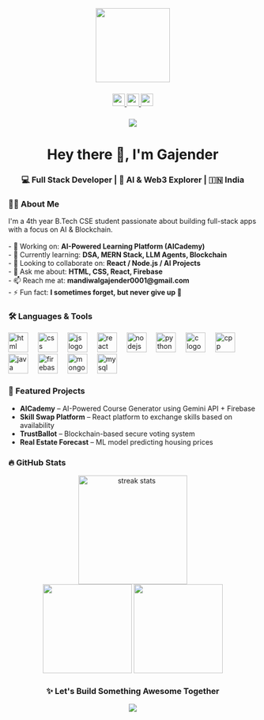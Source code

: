<div align="center">
  <img height="150" src="https://media.giphy.com/media/M9gbBd9nbDrOTu1Mqx/giphy.gif" />
</div>

###

<div align="center">
  <a href="https://www.linkedin.com/in/gajender-mandiwal/" target="_blank">
    <img src="https://img.shields.io/static/v1?message=LinkedIn&logo=linkedin&label=&color=0077B5&logoColor=white&style=for-the-badge" height="25" />
  </a>
  <a href="https://www.youtube.com/@gajender09" target="_blank">
    <img src="https://img.shields.io/static/v1?message=YouTube&logo=youtube&label=&color=FF0000&logoColor=white&style=for-the-badge" height="25" />
  </a>
  <a href="https://twitter.com/gaj3nder_09" target="_blank">
    <img src="https://img.shields.io/static/v1?message=Twitter&logo=twitter&label=&color=1DA1F2&logoColor=white&style=for-the-badge" height="25" />
  </a>
</div>

###

<div align="center">
  <img src="https://visitor-badge.laobi.icu/badge?page_id=gajender09.gajender09&title=Profile%20Visits" />
</div>

###

<h1 align="center">Hey there 👋, I'm Gajender</h1>
<h3 align="center">💻 Full Stack Developer | 🧠 AI & Web3 Explorer | 🇮🇳 India</h3>

###

<h3 align="left">👨‍💻 About Me</h3>

<p align="left">
  I'm a 4th year B.Tech CSE student passionate about building full-stack apps with a focus on AI & Blockchain.
  <br><br>
  - 🔭 Working on: <b>AI-Powered Learning Platform (AICademy)</b><br>
  - 🌱 Currently learning: <b>DSA, MERN Stack, LLM Agents, Blockchain</b><br>
  - 👯 Looking to collaborate on: <b>React / Node.js / AI Projects</b><br>
  - 💬 Ask me about: <b>HTML, CSS, React, Firebase</b><br>
  - 📫 Reach me at: <b>mandiwalgajender0001@gmail.com</b><br>
  - ⚡ Fun fact: <b>I sometimes forget, but never give up 💪</b>
</p>

###

<h3 align="left">🛠 Languages & Tools</h3>

<div align="left">
  <img src="https://cdn.jsdelivr.net/gh/devicons/devicon/icons/html5/html5-original.svg" height="40" alt="html logo" />
  <img width="12" />
  <img src="https://cdn.jsdelivr.net/gh/devicons/devicon/icons/css3/css3-original.svg" height="40" alt="css logo" />
  <img width="12" />
  <img src="https://cdn.jsdelivr.net/gh/devicons/devicon/icons/javascript/javascript-original.svg" height="40" alt="js logo" />
  <img width="12" />
  <img src="https://cdn.jsdelivr.net/gh/devicons/devicon/icons/react/react-original.svg" height="40" alt="react logo" />
  <img width="12" />
  <img src="https://cdn.jsdelivr.net/gh/devicons/devicon/icons/nodejs/nodejs-original.svg" height="40" alt="nodejs logo" />
  <img width="12" />
  <img src="https://cdn.jsdelivr.net/gh/devicons/devicon/icons/python/python-original.svg" height="40" alt="python logo" />
  <img width="12" />
  <img src="https://cdn.jsdelivr.net/gh/devicons/devicon/icons/c/c-original.svg" height="40" alt="c logo" />
  <img width="12" />
  <img src="https://cdn.jsdelivr.net/gh/devicons/devicon/icons/cplusplus/cplusplus-original.svg" height="40" alt="cpp logo" />
  <img width="12" />
  <img src="https://cdn.jsdelivr.net/gh/devicons/devicon/icons/java/java-original.svg" height="40" alt="java logo" />
  <img width="12" />
  <img src="https://cdn.jsdelivr.net/gh/devicons/devicon/icons/firebase/firebase-plain-wordmark.svg" height="40" alt="firebase logo" />
  <img width="12" />
  <img src="https://cdn.jsdelivr.net/gh/devicons/devicon/icons/mongodb/mongodb-original.svg" height="40" alt="mongodb logo" />
  <img width="12" />
  <img src="https://cdn.jsdelivr.net/gh/devicons/devicon/icons/mysql/mysql-original.svg" height="40" alt="mysql logo" />
</div>

###

<h3 align="left">💼 Featured Projects</h3>

<ul>
  <li><b>AICademy</b> – AI-Powered Course Generator using Gemini API + Firebase</li>
  <li><b>Skill Swap Platform</b> – React platform to exchange skills based on availability</li>
  <li><b>TrustBallot</b> – Blockchain-based secure voting system</li>
  <li><b>Real Estate Forecast</b> – ML model predicting housing prices</li>
</ul>

###

<h3 align="left">🔥 GitHub Stats</h3>

<div align="center">
  <img src="https://streak-stats.demolab.com?user=gajender09&theme=dark&hide_border=false&border_radius=5" height="220" alt="streak stats" />
</div>

<div align="center">
  <img src="https://github-readme-stats.vercel.app/api?username=gajender09&show_icons=true&theme=radical" height="180" />
  <img src="https://github-readme-stats.vercel.app/api/top-langs/?username=gajender09&layout=compact&theme=radical" height="180" />
</div>

###

<h3 align="center">✨ Let's Build Something Awesome Together</h3>

<div align="center">
  <a href="mailto:mandiwalgajender0001@gmail.com">
    <img src="https://img.shields.io/badge/-Email me-blue?style=for-the-badge&logo=gmail" />
  </a>
</div>
